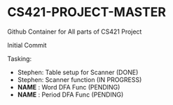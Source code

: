# CS421-PROJECT-MASTER
Github Container for All parts of CS421 Project

Initial Commit

Tasking:

- Stephen: Table setup for Scanner (DONE)
- Stephen: Scanner function (IN PROGRESS)
- **NAME** : Word DFA Func (PENDING)
- **NAME** : Period DFA Func (PENDING)